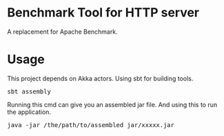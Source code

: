 Benchmark Tool for HTTP server
=========
A replacement for Apache Benchmark.

Usage
=========
This project depends on Akka actors. Using sbt for building tools.

<pre>
sbt assembly
</pre>
Running this cmd can give you an assembled jar file.
And using this to run the application.
<pre>
java -jar /the/path/to/assembled_jar/xxxxx.jar
</pre>

